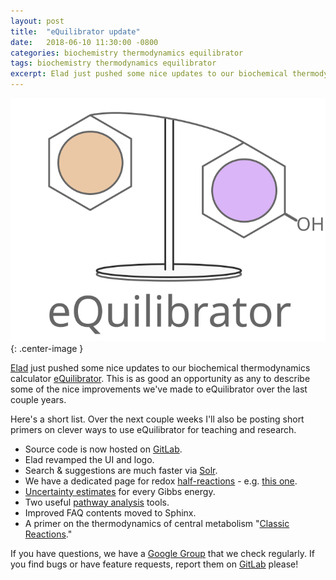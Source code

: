 ```yaml
---
layout: post
title:  "eQuilibrator update"
date:   2018-06-10 11:30:00 -0800
categories: biochemistry thermodynamics equilibrator
tags: biochemistry thermodynamics equilibrator
excerpt: Elad just pushed some nice updates to our biochemical thermodynamics calculator eQuilibrator...
---
```


![eQuilibrator Logo](/assets/equilibrator_logo_large.svg){: .center-image }

[Elad](http://www.imsb.ethz.ch/research/sauer/people/eladnoor.html) just pushed some nice updates to our biochemical thermodynamics calculator [eQuilibrator](http://equilibrator.weizmann.ac.il/). This is as good an opportunity as any to describe some of the nice improvements we've made to eQuilibrator over the last couple years. 

Here's a short list. Over the next couple weeks I'll also be posting short primers on clever ways to use eQuilibrator for teaching and research. 

* Source code is now hosted on [GitLab](https://gitlab.com/elad.noor/equilibrator).
* Elad revamped the UI and logo. 
* Search & suggestions are much faster via [Solr](http://lucene.apache.org/solr/).
* We have a dedicated page for redox [half-reactions](http://equilibrator.weizmann.ac.il/static/classic_rxns/faq.html#what-are-half-reactions) - e.g. [this one](http://equilibrator.weizmann.ac.il/search?query=oxaloacetate+%3D+L-malate).
* [Uncertainty estimates](http://equilibrator.weizmann.ac.il/static/classic_rxns/faq.html#how-do-you-calculate-the-uncertainty-for-each-estimation) for every Gibbs energy.
* Two useful [pathway analysis](http://equilibrator.weizmann.ac.il/pathway/) tools.
* Improved FAQ contents moved to Sphinx.
* A primer on the thermodynamics of central metabolism "[Classic Reactions](http://equilibrator.weizmann.ac.il/static/classic_rxns/classic_reactions/index.html)."

If you have questions, we have a [Google Group](https://groups.google.com/forum/#!forum/equilibrator-users) that we check regularly. If you find bugs or have feature requests, report them on [GitLab](https://gitlab.com/elad.noor/equilibrator/issues) please!